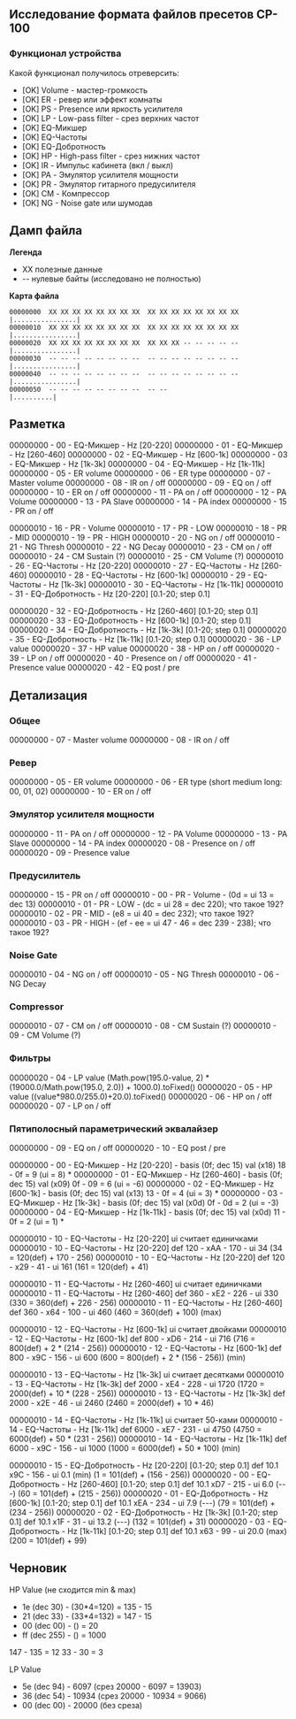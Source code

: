 ## Исследование формата файлов пресетов CP-100

### Функционал устройства

Какой функционал получилось отреверсить:
- [OK] Volume - мастер-громкость
- [OK] ER - ревер или эффект комнаты
- [OK] PS - Presence или яркость усилителя
- [OK] LP - Low-pass filter - срез верхних частот
- [OK] EQ-Микшер
- [OK] EQ-Частоты
- [OK] EQ-Добротность
- [OK] HP - High-pass filter - срез нижних частот
- [OK] IR - Импульс кабинета (вкл / выкл)
- [OK] PA - Эмулятор усилителя мощности
- [OK] PR - Эмулятор гитарного предусилителя
- [OK] CM - Компрессор
- [OK] NG - Noise gate или шумодав 

## Дамп файла

**Легенда**
- XX полезные данные
- -- нулевые байты (исследовано не полностью)

**Карта файла**

    00000000  XX XX XX XX XX XX XX XX  XX XX XX XX XX XX XX XX  |................|
    00000010  XX XX XX XX XX XX XX XX  XX XX XX XX XX XX XX XX  |................|
    00000020  XX XX XX XX XX XX XX XX  XX XX XX -- -- -- -- --  |................|
    00000030  -- -- -- -- -- -- -- --  -- -- -- -- -- -- -- --  |................|
    00000040  -- -- -- -- -- -- -- --  -- -- -- -- -- -- -- --  |................|
    00000050  -- -- -- -- -- -- -- --  -- --                    |..........|


## Разметка

00000000 - 00 - EQ-Микшер - Hz [20-220]
00000000 - 01 - EQ-Микшер - Hz [260-460]
00000000 - 02 - EQ-Микшер - Hz [600-1k]
00000000 - 03 - EQ-Микшер - Hz [1k-3k]
00000000 - 04 - EQ-Микшер - Hz [1k-11k]
00000000 - 05 - ER volume
00000000 - 06 - ER type
00000000 - 07 - Master volume
00000000 - 08 - IR on / off
00000000 - 09 - EQ on / off
00000000 - 10 - ER on / off
00000000 - 11 - PA on / off
00000000 - 12 - PA Volume
00000000 - 13 - PA Slave
00000000 - 14 - PA index
00000000 - 15 - PR on / off

00000010 - 16 - PR - Volume
00000010 - 17 - PR - LOW
00000010 - 18 - PR - MID
00000010 - 19 - PR - HIGH
00000010 - 20 - NG on / off
00000010 - 21 - NG Thresh
00000010 - 22 - NG Decay
00000010 - 23 - CM on / off
00000010 - 24 - CM Sustain (?)
00000010 - 25 - CM Volume (?)
00000010 - 26 - EQ-Частоты - Hz [20-220]
00000010 - 27 - EQ-Частоты - Hz [260-460]
00000010 - 28 - EQ-Частоты - Hz [600-1k]
00000010 - 29 - EQ-Частоты - Hz [1k-3k]
00000010 - 30 - EQ-Частоты - Hz [1k-11k]
00000010 - 31 - EQ-Добротность - Hz [20-220] [0.1-20; step 0.1]

00000020 - 32 - EQ-Добротность - Hz [260-460] [0.1-20; step 0.1]
00000020 - 33 - EQ-Добротность - Hz [600-1k] [0.1-20; step 0.1]
00000020 - 34 - EQ-Добротность - Hz [1k-3k] [0.1-20; step 0.1]
00000020 - 35 - EQ-Добротность - Hz [1k-11k] [0.1-20; step 0.1]
00000020 - 36 - LP value
00000020 - 37 - HP value
00000020 - 38 - HP on / off
00000020 - 39 - LP on / off
00000020 - 40 - Presence on / off
00000020 - 41 - Presence value
00000020 - 42 - EQ post / pre

## Детализация

### Общее

00000000 - 07 - Master volume
00000000 - 08 - IR on / off

### Ревер

00000000 - 05 - ER volume
00000000 - 06 - ER type (short medium long: 00, 01, 02)
00000000 - 10 - ER on / off

### Эмулятор усилителя мощности

00000000 - 11 - PA on / off
00000000 - 12 - PA Volume
00000000 - 13 - PA Slave
00000000 - 14 - PA index
00000020 - 08 - Presence on / off
00000020 - 09 - Presence value

### Предусилитель

00000000 - 15 - PR on / off
00000010 - 00 - PR - Volume - (0d = ui 13 = dec 13)
00000010 - 01 - PR - LOW - (dc = ui 28 = dec 220); что такое 192?
00000010 - 02 - PR - MID - (e8 = ui 40 = dec 232); что такое 192?
00000010 - 03 - PR - HIGH - (ef - ee = ui 47 - 46 = dec 239 - 238); что такое 192?

### Noise Gate

00000010 - 04 - NG on / off
00000010 - 05 - NG Thresh
00000010 - 06 - NG Decay

### Compressor

00000010 - 07 - CM on / off
00000010 - 08 - CM Sustain (?)
00000010 - 09 - CM Volume (?)

### Фильтры

00000020 - 04 - LP value (Math.pow(195.0-value, 2) * (19000.0/Math.pow(195.0, 2.0)) + 1000.0).toFixed()
00000020 - 05 - HP value ((value*980.0/255.0)+20.0).toFixed()
00000020 - 06 - HP on / off
00000020 - 07 - LP on / off

### Пятиполосный параметрический эквалайзер

00000000 - 09 - EQ on / off
00000020 - 10 - EQ post / pre

00000000 - 00 - EQ-Микшер - Hz  [20-220] - basis (0f; dec 15) val (x18) 18 - 0f = 9 (ui = 8) *
00000000 - 01 - EQ-Микшер - Hz [260-460] - basis (0f; dec 15) val (x09) 0f - 09 = 6 (ui = -6)
00000000 - 02 - EQ-Микшер - Hz  [600-1k] - basis (0f; dec 15) val (x13) 13 - 0f = 4 (ui = 3) *
00000000 - 03 - EQ-Микшер - Hz   [1k-3k] - basis (0f; dec 15) val (x0d) 0f - 0d = 2 (ui = -3)
00000000 - 04 - EQ-Микшер - Hz  [1k-11k] - basis (0f; dec 15) val (x0d) 11 - 0f = 2 (ui = 1) *

00000010 - 10 - EQ-Частоты - Hz   [20-220] ui считает единичками
00000010 - 10 - EQ-Частоты - Hz   [20-220] def  120 - xAA - 170 - ui 34  (34  = 120(def) + 170 - 256)
00000010 - 10 - EQ-Частоты - Hz   [20-220] def  120 - x29  - 41 - ui 161 (161 = 120(def) + 41)

00000010 - 11 - EQ-Частоты - Hz  [260-460] ui считает единичками
00000010 - 11 - EQ-Частоты - Hz  [260-460] def  360 - xE2 - 226 - ui 330 (330 = 360(def) + 226 - 256)
00000010 - 11 - EQ-Частоты - Hz  [260-460] def  360 - x64 - 100 - ui 460 (460 = 360(def) + 100) (max)

00000010 - 12 - EQ-Частоты - Hz   [600-1k] ui считает двойками
00000010 - 12 - EQ-Частоты - Hz   [600-1k] def  800 - xD6 - 214 - ui 716 (716 = 800(def) + 2 * (214 - 256))
00000010 - 12 - EQ-Частоты - Hz   [600-1k] def  800 - x9C - 156 - ui 600 (600 = 800(def) + 2 * (156 - 256)) (min)

00000010 - 13 - EQ-Частоты - Hz    [1k-3k] ui считает десятками
00000010 - 13 - EQ-Частоты - Hz    [1k-3k] def 2000 - xE4 - 228 - ui 1720 (1720 = 2000(def) + 10 * (228 - 256))
00000010 - 13 - EQ-Частоты - Hz    [1k-3k] def 2000 - x2E -  46 - ui 2460 (2460 = 2000(def) + 10 * 46)

00000010 - 14 - EQ-Частоты - Hz   [1k-11k] ui считает 50-ками
00000010 - 14 - EQ-Частоты - Hz   [1k-11k] def 6000 - xE7 - 231 - ui 4750 (4750 = 6000(def) + 50 * (231 - 256)) 
00000010 - 14 - EQ-Частоты - Hz   [1k-11k] def 6000 - x9C - 156 - ui 1000 (1000 = 6000(def) + 50 * 100) (min)

00000010 - 15 - EQ-Добротность - Hz  [20-220] [0.1-20; step 0.1] def 10.1 x9C - 156 - ui  0.1 (min) (1 = 101(def) + (156 - 256))
00000020 - 00 - EQ-Добротность - Hz [260-460] [0.1-20; step 0.1] def 10.1 xD7 - 215 - ui  6.0 (---) (60 = 101(def) + (215 - 256))
00000020 - 01 - EQ-Добротность - Hz  [600-1k] [0.1-20; step 0.1] def 10.1 xEA - 234 - ui  7.9 (---) (79 = 101(def) + (234 - 256))
00000020 - 02 - EQ-Добротность - Hz   [1k-3k] [0.1-20; step 0.1] def 10.1 x1F -  31 - ui 13.2 (---) (132 = 101(def) + 31)
00000020 - 03 - EQ-Добротность - Hz  [1k-11k] [0.1-20; step 0.1] def 10.1 x63 -  99 - ui 20.0 (max) (200 = 101(def) + 99)

## Черновик

HP Value (не сходится min & max)
- 1e (dec 30) - (30*4=120) = 135 - 15
- 21 (dec 33) - (33*4=132) = 147 - 15
- 00 (dec 00) - () = 20
- ff (dec 255) - () = 1000

147 - 135 = 12
33 - 30  = 3

LP Value
- 5e (dec 94) - 6097  (срез 20000 -  6097 = 13903)
- 36 (dec 54) - 10934 (срез 20000 - 10934 = 9066)
- 00 (dec 00) - 20000 (без среза)

